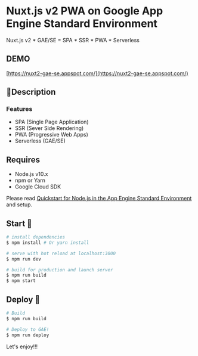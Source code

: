 # Nuxt.js v2 PWA on Google App Engine Standard Environment

Nuxt.js v2 * GAE/SE = SPA * SSR * PWA * Serverless


## DEMO
[https://nuxt2-gae-se.appspot.com/](https://nuxt2-gae-se.appspot.com/)


## 👻Description

### Features

* SPA (Single Page Application)
* SSR (Sever Side Rendering)
* PWA (Progressive Web Apps)
* Serverless (GAE/SE)

## Requires

* Node.js v10.x
* npm or Yarn
* Google Cloud SDK

Please read [Quickstart for Node.js in the App Engine Standard Environment](https://cloud.google.com/appengine/docs/standard/nodejs/quickstart) and setup.


## Start 👶

```bash
# install dependencies
$ npm install # Or yarn install

# serve with hot reload at localhost:3000
$ npm run dev

# build for production and launch server
$ npm run build
$ npm start
```


## Deploy 🚀

```bash
# Build
$ npm run build

# Deploy to GAE!
$ npm run deploy
```

Let's enjoy!!!

